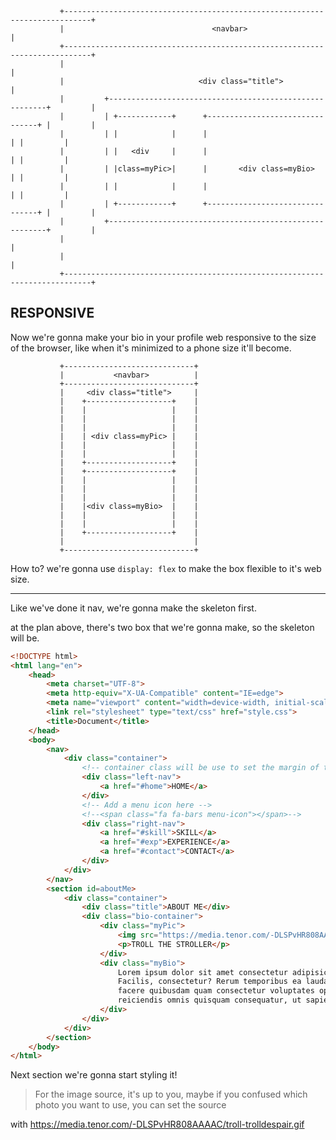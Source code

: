 
               +----------------------------------------------------------------------------+
               |                                 <navbar>                                   |                
               +----------------------------------------------------------------------------+
               |                                                                            |
               |                              <div class="title">                           |
               |         +--------------------------------------------------------+         |
               |         | +------------+      +--------------------------------+ |         |
               |         | |            |      |                                | |         |
               |         | |   <div     |      |                                | |         |
               |         | |class=myPic>|      |       <div class=myBio>        | |         |
               |         | |            |      |                                | |         |
               |         | +------------+      +--------------------------------+ |         | 
               |         +--------------------------------------------------------+         |
               |                                                                            |
               |                                                                            |
               +----------------------------------------------------------------------------+

## RESPONSIVE

Now we're gonna make your bio in your profile web responsive to the size of the browser, like when it's minimized to a phone size it'll become.

               +-----------------------------+
               |           <navbar>          |          
               +-----------------------------+
               |     <div class="title">     |
               |    +-------------------+    |
               |    |                   |    |     
               |    |                   |    |     
               |    |                   |    |     
               |    | <div class=myPic> |    |    
               |    |                   |    |     
               |    |                   |    |     
               |    +-------------------+    |   
               |    +-------------------+    |
               |    |                   |    |     
               |    |                   |    |     
               |    |                   |    |     
               |    |<div class=myBio>  |    |    
               |    |                   |    |     
               |    |                   |    |     
               |    +-------------------+    |   
               |                             |
               +-----------------------------+

How to? we're gonna use `display: flex` to make the box flexible to it's web size.

---
Like we've done it nav, we're gonna make the skeleton first.

at the plan above, there's two box that we're gonna make, so the skeleton will be.
```html
<!DOCTYPE html>
<html lang="en">
    <head>
        <meta charset="UTF-8">
        <meta http-equiv="X-UA-Compatible" content="IE=edge">
        <meta name="viewport" content="width=device-width, initial-scale=1.0">
        <link rel="stylesheet" type="text/css" href="style.css">
        <title>Document</title>
    </head>
    <body>
        <nav>
            <div class="container">
                <!-- container class will be use to set the margin of the web -->
                <div class="left-nav">
                    <a href="#home">HOME</a>
                </div>
                <!-- Add a menu icon here -->
                <!--<span class="fa fa-bars menu-icon"></span>-->
                <div class="right-nav">
                    <a href="#skill">SKILL</a>
                    <a href="#exp">EXPERIENCE</a>
                    <a href="#contact">CONTACT</a>
                </div>
            </div>
        </nav>
        <section id=aboutMe>
            <div class="container">
                <div class="title">ABOUT ME</div>
                <div class="bio-container">
                    <div class="myPic">
                        <img src="https://media.tenor.com/-DLSPvHR808AAAAC/troll-trolldespair.gif" alt="myCoolPhoto">
                        <p>TROLL THE STROLLER</p>
                    </div>
                    <div class="myBio">
                        Lorem ipsum dolor sit amet consectetur adipisicing elit.
                        Facilis, consectetur? Rerum temporibus ea laudantium nihil odit
                        facere quibusdam quam consectetur voluptates optio. Alias expedita
                        reiciendis omnis quisquam consequatur, ut sapiente.
                    </div>
                </div>
            </div>
        </section>
    </body>
</html>
```

Next section we're gonna start styling it!

> For the image source, it's up to you, maybe if you confused which photo you want to use, you can set the source

with https://media.tenor.com/-DLSPvHR808AAAAC/troll-trolldespair.gif